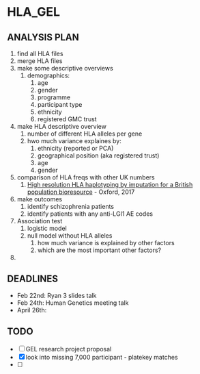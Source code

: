 # HLA_GEL

## ANALYSIS PLAN
1. find all HLA files
2. merge HLA files 
3. make some descriptive overviews
   1. demographics:
      1. age
      2. gender
      3. programme
      4. participant type
      5. ethnicity
      6. registered GMC trust
4. make HLA descriptive overview
   1. number of different HLA alleles per gene
   2. hwo much variance explaines by:
      1. ethnicity (reported or PCA)
      2. geographical position (aka registered trust)
      3. age
      4. gender
5. comparison of HLA freqs with other UK numbers
   1. [High resolution HLA haplotyping by imputation for a British population
bioresource](literature/1-s2.0-S0198885917300150-main.pdf) - Oxford, 2017
6. make outcomes
   1. identify schizophrenia patients
   2. identify patients with any anti-LGI1 AE codes
7. Association test
   1. logistic model
   2. null model without HLA alleles
      1. how much variance is explained by other factors
      2. which are the most important other factors?
8. 
   


## DEADLINES

- Feb 22nd:  Ryan 3 slides talk
- Feb 24th:  Human Genetics meeting talk
- April 26th: 

## TODO
- [ ] GEL research project proposal
- [x] look into missing 7,000 participant - platekey matches
- [ ] 